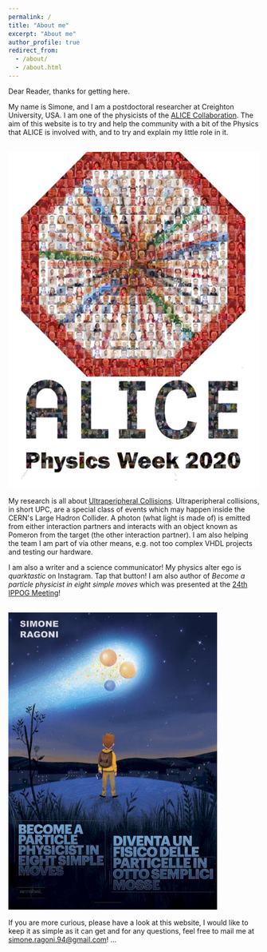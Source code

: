 ```yaml
---
permalink: /
title: "About me"
excerpt: "About me"
author_profile: true
redirect_from:
  - /about/
  - /about.html
---
```


Dear Reader,
thanks for getting here.

<!-- My name is Simone, and I am a PhD student at the University of Birmingham, UK. I am one of the physicists of the [ALICE Collaboration](http://alice.web.cern.ch). The aim of this website is to try and help the community with a bit of the Physics that ALICE is involved with, and to try and explain my little role in it. -->
My name is Simone, and I am a postdoctoral researcher at Creighton University, USA. I am one of the physicists of the [ALICE Collaboration](http://alice.web.cern.ch). The aim of this website is to try and help the community with a bit of the Physics that ALICE is involved with, and to try and explain my little role in it.


<br/><img src='/images/places/ALICEpeople.jpg'>

My research is all about [Ultraperipheral Collisions](https://arxiv.org/abs/nucl-ex/0502005). Ultraperipheral collisions, in short UPC, are a special class of events which may happen inside the CERN's Large Hadron Collider. A photon (what light is made of) is emitted from either interaction partners and interacts with an object known as Pomeron from the target (the other interaction partner). I am also helping the team I am part of via other means, e.g. not too complex VHDL projects and testing our hardware.

I am also a writer and a science communicator! My physics alter ego is *quarktastic* on Instagram. Tap that button! I am also author of *Become a particle physicist in eight simple moves* which was presented at the [24th IPPOG Meeting](https://indico.cern.ch/event/1185824/)!

<br/><img src='/images/book.jpeg'>


If you are more curious, please have a look at this website, I would like to keep it as simple as it can get and for any questions, feel free to mail me at [simone.ragoni.94@gmail.com](simone.ragoni.94@gmail.com)! ...
<!-- And take a few seconds to admire the renowned symbol of the University of Birmingham, the Old Joe (a nice anecdote is that it is the source of inspiration for the tower of Isengard from the *Lord of the rings*)! -->

<!-- <br/><img src='/images/places/OldJoe.jpg'> -->
